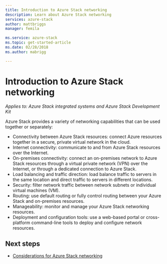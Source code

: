 ```yaml
---
title: Introduction to Azure Stack networking
description: Learn about Azure Stack networking
services: azure-stack
author: mattbriggs
manager: femila

ms.service: azure-stack
ms.topic: get-started-article
ms.date: 02/28/2018
ms.author: mabrigg

---
```

# Introduction to Azure Stack networking

*Applies to: Azure Stack integrated systems and Azure Stack Development Kit*

Azure Stack provides a variety of networking capabilities that can be used together or separately:
- Connectivity between Azure Stack resources: connect Azure resources together in a secure, private virtual network in the cloud.
- Internet connectivity: communicate to and from Azure Stack resources over the Internet.
- On-premises connectivity: connect an on-premises network to Azure Stack resources through a virtual private network (VPN) over the Internet, or through a dedicated connection to Azure Stack.
- Load balancing and traffic direction: load balance traffic to servers in the same location and direct traffic to servers in different locations.
- Security: filter network traffic between network subnets or individual virtual machines (VM).
- Routing: use default routing or fully control routing between your Azure Stack and on-premises resources.
- Manageability: monitor and manage your Azure Stack networking resources.
- Deployment and configuration tools: use a web-based portal or cross-platform command-line tools to deploy and configure network resources.


## Next steps
* [Considerations for Azure Stack networking](azure-stack-network-differences.md)

